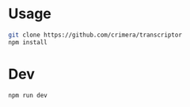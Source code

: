 # Usage
```sh
git clone https://github.com/crimera/transcriptor
npm install
```

# Dev
```sh
npm run dev
```
